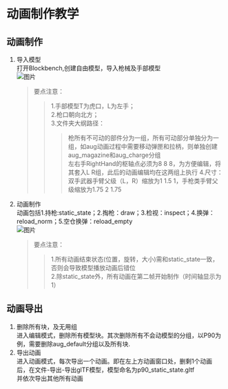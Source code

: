 # 动画制作教学
## 动画制作
1. 导入模型  
   打开Blockbench,创建自由模型，导入枪械及手部模型  
   ![图片](https://s1.3hov.com/lesraisins/i/2023/11/02/1.png)  
   > 要点注意：  
   >> 1.手部模型T为虎口，L为左手；  
   >> 2.枪口朝向北方；  
   >> 3.文件夹大纲路径：  
   >>> 枪所有不可动的部件分为一组，所有可动部分单独分为一组，如aug动画过程中需要移动弹匣和拉柄，则单独创建aug_magazine和aug_charge分组  
   >>> 左右手RightHand的枢轴点必须为8 8 8，为方便编辑，将其套入L R组，此后的动画编辑均在这两组上执行
   >> 4.尺寸：双手武器手臂父级（L，R）缩放为1 1.5 1，手枪类手臂父级缩放为1.75 2 1.75
2. 动画制作  
   动画包括1.持枪:static_state；2.掏枪：draw；3.检视：inspect；4.换弹：reload_norm；5.空仓换弹：reload_empty  
   ![图片](https://s1.3hov.com/lesraisins/i/2023/11/02/2.png)  
   > 要点注意：  
   >> 1.所有动画结束状态(位置，旋转，大小)需和static_state一致，否则会导致模型播放动画后错位  
   >> 2.除static_state外，所有动画在第二帧开始制作（时间轴显示为1） 
## 动画导出
1. 删除所有块，及无用组  
   进入编辑模式，删除所有模型块。其次删除所有不会动模型的分组，以P90为例，需要删除aug_default分组以及所有块.  
2. 导出动画  
   进入动画模式，每次导出一个动画。即在左上方动画窗口处，删剩1个动画后，在文件-导出-导出glTF模型，模型命名为p90_static_state.gltf  
   并依次导出其他所有动画